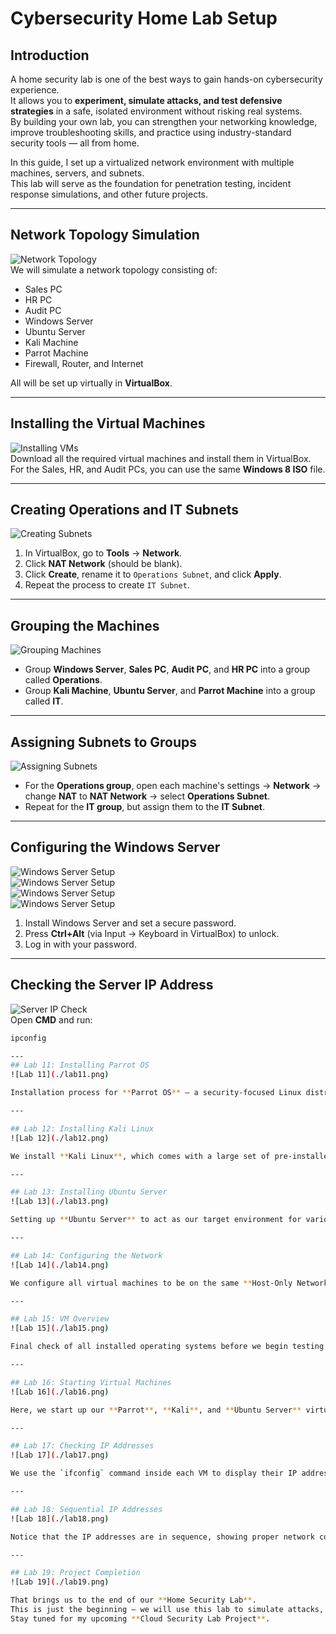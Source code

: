 #  Cybersecurity Home Lab Setup

## Introduction

A home security lab is one of the best ways to gain hands-on cybersecurity experience.  
It allows you to **experiment, simulate attacks, and test defensive strategies** in a safe, isolated environment without risking real systems.  
By building your own lab, you can strengthen your networking knowledge, improve troubleshooting skills, and practice using industry-standard security tools — all from home.

In this guide, I set up a virtualized network environment with multiple machines, servers, and subnets.  
This lab will serve as the foundation for penetration testing, incident response simulations, and other future projects.

---

##  Network Topology Simulation

![Network Topology](./lab1.png)  
We will simulate a network topology consisting of:  
- Sales PC  
- HR PC  
- Audit PC  
- Windows Server  
- Ubuntu Server  
- Kali Machine  
- Parrot Machine  
- Firewall, Router, and Internet  

All will be set up virtually in **VirtualBox**.

---

##  Installing the Virtual Machines

![Installing VMs](./lab2.png)  
Download all the required virtual machines and install them in VirtualBox.  
For the Sales, HR, and Audit PCs, you can use the same **Windows 8 ISO** file.

---

## Creating Operations and IT Subnets

![Creating Subnets](./lab3.png)  
1. In VirtualBox, go to **Tools** → **Network**.  
2. Click **NAT Network** (should be blank).  
3. Click **Create**, rename it to `Operations Subnet`, and click **Apply**.  
4. Repeat the process to create `IT Subnet`.

---

##  Grouping the Machines

![Grouping Machines](./lab4.png)  
- Group **Windows Server**, **Sales PC**, **Audit PC**, and **HR PC** into a group called **Operations**.  
- Group **Kali Machine**, **Ubuntu Server**, and **Parrot Machine** into a group called **IT**.

---

##  Assigning Subnets to Groups

![Assigning Subnets](./lab5.png)  
- For the **Operations group**, open each machine's settings → **Network** → change **NAT** to **NAT Network** → select **Operations Subnet**.  
- Repeat for the **IT group**, but assign them to the **IT Subnet**.

---

## Configuring the Windows Server

![Windows Server Setup](./lab6.png)  
![Windows Server Setup](./lab7.png)  
![Windows Server Setup](./lab8.png)  
![Windows Server Setup](./lab9.png)  
1. Install Windows Server and set a secure password.  
2. Press **Ctrl+Alt** (via Input → Keyboard in VirtualBox) to unlock.  
3. Log in with your password.

---

## Checking the Server IP Address

![Server IP Check](./lab10.png)  
Open **CMD** and run:  
```bash
ipconfig

---
## Lab 11: Installing Parrot OS
![Lab 11](./lab11.png)

Installation process for **Parrot OS** — a security-focused Linux distribution we’ll use for penetration testing.

---

## Lab 12: Installing Kali Linux
![Lab 12](./lab12.png)

We install **Kali Linux**, which comes with a large set of pre-installed penetration testing tools.

---

## Lab 13: Installing Ubuntu Server
![Lab 13](./lab13.png)

Setting up **Ubuntu Server** to act as our target environment for various security experiments.

---

## Lab 14: Configuring the Network
![Lab 14](./lab14.png)

We configure all virtual machines to be on the same **Host-Only Network**, allowing them to communicate securely without internet exposure.

---

## Lab 15: VM Overview
![Lab 15](./lab15.png)

Final check of all installed operating systems before we begin testing network configurations and security tools.

---

## Lab 16: Starting Virtual Machines
![Lab 16](./lab16.png)

Here, we start up our **Parrot**, **Kali**, and **Ubuntu Server** virtual machines.

---

## Lab 17: Checking IP Addresses
![Lab 17](./lab17.png)

We use the `ifconfig` command inside each VM to display their IP addresses.

---

## Lab 18: Sequential IP Addresses
![Lab 18](./lab18.png)

Notice that the IP addresses are in sequence, showing proper network configuration within the lab environment.

---

## Lab 19: Project Completion
![Lab 19](./lab19.png)

That brings us to the end of our **Home Security Lab**.  
This is just the beginning — we will use this lab to simulate attacks, perform penetration testing, and much more.  
Stay tuned for my upcoming **Cloud Security Lab Project**.
